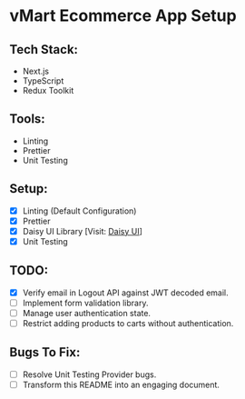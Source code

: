 # vMart Ecommerce App Setup

## Tech Stack:
- Next.js
- TypeScript
- Redux Toolkit

## Tools:
- Linting
- Prettier
- Unit Testing

## Setup:
- [x] Linting (Default Configuration)
- [x] Prettier
- [x] Daisy UI Library [Visit: [Daisy UI](https://daisyui.com/)]
- [x] Unit Testing

## TODO:
- [x] Verify email in Logout API against JWT decoded email.
- [ ] Implement form validation library.
- [ ] Manage user authentication state.
- [ ] Restrict adding products to carts without authentication.

## Bugs To Fix:
- [ ] Resolve Unit Testing Provider bugs.
- [ ] Transform this README into an engaging document.
